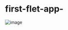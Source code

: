 ﻿# first-flet-app-
![image](https://github.com/magikflowz/first-flet-app-/assets/84246381/e4d985d6-dae2-4e84-8c6b-0f96cf47e6e2)
